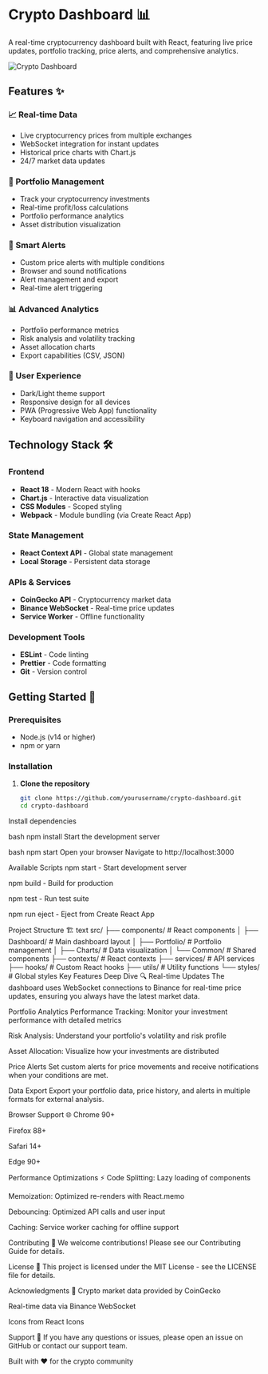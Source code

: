 # Crypto Dashboard 📊

A real-time cryptocurrency dashboard built with React, featuring live price updates, portfolio tracking, price alerts, and comprehensive analytics.

![Crypto Dashboard](https://images.unsplash.com/photo-1621761191319-c6fb62004040?w=800)

## Features ✨

### 📈 Real-time Data
- Live cryptocurrency prices from multiple exchanges
- WebSocket integration for instant updates
- Historical price charts with Chart.js
- 24/7 market data updates

### 💼 Portfolio Management
- Track your cryptocurrency investments
- Real-time profit/loss calculations
- Portfolio performance analytics
- Asset distribution visualization

### 🔔 Smart Alerts
- Custom price alerts with multiple conditions
- Browser and sound notifications
- Alert management and export
- Real-time alert triggering

### 📊 Advanced Analytics
- Portfolio performance metrics
- Risk analysis and volatility tracking
- Asset allocation charts
- Export capabilities (CSV, JSON)

### 🎨 User Experience
- Dark/Light theme support
- Responsive design for all devices
- PWA (Progressive Web App) functionality
- Keyboard navigation and accessibility

## Technology Stack 🛠️

### Frontend
- **React 18** - Modern React with hooks
- **Chart.js** - Interactive data visualization
- **CSS Modules** - Scoped styling
- **Webpack** - Module bundling (via Create React App)

### State Management
- **React Context API** - Global state management
- **Local Storage** - Persistent data storage

### APIs & Services
- **CoinGecko API** - Cryptocurrency market data
- **Binance WebSocket** - Real-time price updates
- **Service Worker** - Offline functionality

### Development Tools
- **ESLint** - Code linting
- **Prettier** - Code formatting
- **Git** - Version control

## Getting Started 🚀

### Prerequisites
- Node.js (v14 or higher)
- npm or yarn

### Installation

1. **Clone the repository**
   ```bash
   git clone https://github.com/yourusername/crypto-dashboard.git
   cd crypto-dashboard
Install dependencies

bash
npm install
Start the development server

bash
npm start
Open your browser
Navigate to http://localhost:3000

Available Scripts
npm start - Start development server

npm build - Build for production

npm test - Run test suite

npm run eject - Eject from Create React App

Project Structure 🏗️
text
src/
├── components/          # React components
│   ├── Dashboard/      # Main dashboard layout
│   ├── Portfolio/      # Portfolio management
│   ├── Charts/         # Data visualization
│   └── Common/         # Shared components
├── contexts/           # React contexts
├── services/           # API services
├── hooks/              # Custom React hooks
├── utils/              # Utility functions
└── styles/             # Global styles
Key Features Deep Dive 🔍
Real-time Updates
The dashboard uses WebSocket connections to Binance for real-time price updates, ensuring you always have the latest market data.

Portfolio Analytics
Performance Tracking: Monitor your investment performance with detailed metrics

Risk Analysis: Understand your portfolio's volatility and risk profile

Asset Allocation: Visualize how your investments are distributed

Price Alerts
Set custom alerts for price movements and receive notifications when your conditions are met.

Data Export
Export your portfolio data, price history, and alerts in multiple formats for external analysis.

Browser Support 🌐
Chrome 90+

Firefox 88+

Safari 14+

Edge 90+

Performance Optimizations ⚡
Code Splitting: Lazy loading of components

Memoization: Optimized re-renders with React.memo

Debouncing: Optimized API calls and user input

Caching: Service worker caching for offline support

Contributing 🤝
We welcome contributions! Please see our Contributing Guide for details.

License 📄
This project is licensed under the MIT License - see the LICENSE file for details.

Acknowledgments 🙏
Crypto market data provided by CoinGecko

Real-time data via Binance WebSocket

Icons from React Icons

Support 💬
If you have any questions or issues, please open an issue on GitHub or contact our support team.

Built with ❤️ for the crypto community